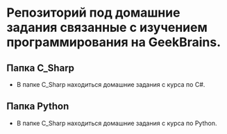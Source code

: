 # Репозиторий под домашние задания связанные с изучением программирования на GeekBrains.

## Папка C_Sharp

* В папке C_Sharp находиться домашние задания с курса по C#.

## Папка Python

* В папке C_Sharp находиться домашние задания с курса по Python.
